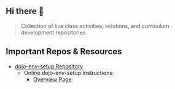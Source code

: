 ## Hi there 👋

> Collection of live class activities, solutions, and curriculum development repositories.

## Important Repos & Resources
- [dojo-env-setup Repository](https://github.com/coding-dojo-data-science/dojo-env-setup)
    - Online dojo-env-setup Instructions:
      - [Overview Page](https://hackmd.io/@jirvingphd/dojo-env-overview)

<!--

**Here are some ideas to get you started:**

🙋‍♀️ A short introduction - what is your organization all about?
🌈 Contribution guidelines - how can the community get involved?
👩‍💻 Useful resources - where can the community find your docs? Is there anything else the community should know?
🍿 Fun facts - what does your team eat for breakfast?
🧙 Remember, you can do mighty things with the power of [Markdown](https://docs.github.com/github/writing-on-github/getting-started-with-writing-and-formatting-on-github/basic-writing-and-formatting-syntax)
-->
